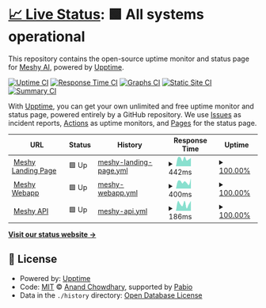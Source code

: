 # [📈 Live Status](https://status.meshy.ai): <!--live status--> **🟩 All systems operational**

This repository contains the open-source uptime monitor and status page for [Meshy AI](https://meshy.ai), powered by [Upptime](https://github.com/upptime/upptime).

[![Uptime CI](https://github.com/meshy-dev/meshy-status-page/workflows/Uptime%20CI/badge.svg)](https://github.com/meshy-dev/meshy-status-page/actions?query=workflow%3A%22Uptime+CI%22)
[![Response Time CI](https://github.com/meshy-dev/meshy-status-page/workflows/Response%20Time%20CI/badge.svg)](https://github.com/meshy-dev/meshy-status-page/actions?query=workflow%3A%22Response+Time+CI%22)
[![Graphs CI](https://github.com/meshy-dev/meshy-status-page/workflows/Graphs%20CI/badge.svg)](https://github.com/meshy-dev/meshy-status-page/actions?query=workflow%3A%22Graphs+CI%22)
[![Static Site CI](https://github.com/meshy-dev/meshy-status-page/workflows/Static%20Site%20CI/badge.svg)](https://github.com/meshy-dev/meshy-status-page/actions?query=workflow%3A%22Static+Site+CI%22)
[![Summary CI](https://github.com/meshy-dev/meshy-status-page/workflows/Summary%20CI/badge.svg)](https://github.com/meshy-dev/meshy-status-page/actions?query=workflow%3A%22Summary+CI%22)

With [Upptime](https://upptime.js.org), you can get your own unlimited and free uptime monitor and status page, powered entirely by a GitHub repository. We use [Issues](https://github.com/meshy-dev/meshy-status-page/issues) as incident reports, [Actions](https://github.com/meshy-dev/meshy-status-page/actions) as uptime monitors, and [Pages](https://status.meshy.ai) for the status page.

<!--start: status pages-->
<!-- This summary is generated by Upptime (https://github.com/upptime/upptime) -->
<!-- Do not edit this manually, your changes will be overwritten -->
<!-- prettier-ignore -->
| URL | Status | History | Response Time | Uptime |
| --- | ------ | ------- | ------------- | ------ |
| <img alt="" src="https://icons.duckduckgo.com/ip3/meshy.ai.ico" height="13"> [Meshy Landing Page](https://meshy.ai) | 🟩 Up | [meshy-landing-page.yml](https://github.com/meshy-dev/meshy-status-page/commits/HEAD/history/meshy-landing-page.yml) | <details><summary><img alt="Response time graph" src="./graphs/meshy-landing-page/response-time-week.png" height="20"> 442ms</summary><br><a href="https://status.meshy.ai/history/meshy-landing-page"><img alt="Response time 569" src="https://img.shields.io/endpoint?url=https%3A%2F%2Fraw.githubusercontent.com%2Fmeshy-dev%2Fmeshy-status-page%2FHEAD%2Fapi%2Fmeshy-landing-page%2Fresponse-time.json"></a><br><a href="https://status.meshy.ai/history/meshy-landing-page"><img alt="24-hour response time 455" src="https://img.shields.io/endpoint?url=https%3A%2F%2Fraw.githubusercontent.com%2Fmeshy-dev%2Fmeshy-status-page%2FHEAD%2Fapi%2Fmeshy-landing-page%2Fresponse-time-day.json"></a><br><a href="https://status.meshy.ai/history/meshy-landing-page"><img alt="7-day response time 442" src="https://img.shields.io/endpoint?url=https%3A%2F%2Fraw.githubusercontent.com%2Fmeshy-dev%2Fmeshy-status-page%2FHEAD%2Fapi%2Fmeshy-landing-page%2Fresponse-time-week.json"></a><br><a href="https://status.meshy.ai/history/meshy-landing-page"><img alt="30-day response time 475" src="https://img.shields.io/endpoint?url=https%3A%2F%2Fraw.githubusercontent.com%2Fmeshy-dev%2Fmeshy-status-page%2FHEAD%2Fapi%2Fmeshy-landing-page%2Fresponse-time-month.json"></a><br><a href="https://status.meshy.ai/history/meshy-landing-page"><img alt="1-year response time 569" src="https://img.shields.io/endpoint?url=https%3A%2F%2Fraw.githubusercontent.com%2Fmeshy-dev%2Fmeshy-status-page%2FHEAD%2Fapi%2Fmeshy-landing-page%2Fresponse-time-year.json"></a></details> | <details><summary><a href="https://status.meshy.ai/history/meshy-landing-page">100.00%</a></summary><a href="https://status.meshy.ai/history/meshy-landing-page"><img alt="All-time uptime 100.00%" src="https://img.shields.io/endpoint?url=https%3A%2F%2Fraw.githubusercontent.com%2Fmeshy-dev%2Fmeshy-status-page%2FHEAD%2Fapi%2Fmeshy-landing-page%2Fuptime.json"></a><br><a href="https://status.meshy.ai/history/meshy-landing-page"><img alt="24-hour uptime 100.00%" src="https://img.shields.io/endpoint?url=https%3A%2F%2Fraw.githubusercontent.com%2Fmeshy-dev%2Fmeshy-status-page%2FHEAD%2Fapi%2Fmeshy-landing-page%2Fuptime-day.json"></a><br><a href="https://status.meshy.ai/history/meshy-landing-page"><img alt="7-day uptime 100.00%" src="https://img.shields.io/endpoint?url=https%3A%2F%2Fraw.githubusercontent.com%2Fmeshy-dev%2Fmeshy-status-page%2FHEAD%2Fapi%2Fmeshy-landing-page%2Fuptime-week.json"></a><br><a href="https://status.meshy.ai/history/meshy-landing-page"><img alt="30-day uptime 100.00%" src="https://img.shields.io/endpoint?url=https%3A%2F%2Fraw.githubusercontent.com%2Fmeshy-dev%2Fmeshy-status-page%2FHEAD%2Fapi%2Fmeshy-landing-page%2Fuptime-month.json"></a><br><a href="https://status.meshy.ai/history/meshy-landing-page"><img alt="1-year uptime 100.00%" src="https://img.shields.io/endpoint?url=https%3A%2F%2Fraw.githubusercontent.com%2Fmeshy-dev%2Fmeshy-status-page%2FHEAD%2Fapi%2Fmeshy-landing-page%2Fuptime-year.json"></a></details>
| <img alt="" src="https://icons.duckduckgo.com/ip3/app.meshy.ai.ico" height="13"> [Meshy Webapp](https://app.meshy.ai) | 🟩 Up | [meshy-webapp.yml](https://github.com/meshy-dev/meshy-status-page/commits/HEAD/history/meshy-webapp.yml) | <details><summary><img alt="Response time graph" src="./graphs/meshy-webapp/response-time-week.png" height="20"> 400ms</summary><br><a href="https://status.meshy.ai/history/meshy-webapp"><img alt="Response time 528" src="https://img.shields.io/endpoint?url=https%3A%2F%2Fraw.githubusercontent.com%2Fmeshy-dev%2Fmeshy-status-page%2FHEAD%2Fapi%2Fmeshy-webapp%2Fresponse-time.json"></a><br><a href="https://status.meshy.ai/history/meshy-webapp"><img alt="24-hour response time 469" src="https://img.shields.io/endpoint?url=https%3A%2F%2Fraw.githubusercontent.com%2Fmeshy-dev%2Fmeshy-status-page%2FHEAD%2Fapi%2Fmeshy-webapp%2Fresponse-time-day.json"></a><br><a href="https://status.meshy.ai/history/meshy-webapp"><img alt="7-day response time 400" src="https://img.shields.io/endpoint?url=https%3A%2F%2Fraw.githubusercontent.com%2Fmeshy-dev%2Fmeshy-status-page%2FHEAD%2Fapi%2Fmeshy-webapp%2Fresponse-time-week.json"></a><br><a href="https://status.meshy.ai/history/meshy-webapp"><img alt="30-day response time 782" src="https://img.shields.io/endpoint?url=https%3A%2F%2Fraw.githubusercontent.com%2Fmeshy-dev%2Fmeshy-status-page%2FHEAD%2Fapi%2Fmeshy-webapp%2Fresponse-time-month.json"></a><br><a href="https://status.meshy.ai/history/meshy-webapp"><img alt="1-year response time 528" src="https://img.shields.io/endpoint?url=https%3A%2F%2Fraw.githubusercontent.com%2Fmeshy-dev%2Fmeshy-status-page%2FHEAD%2Fapi%2Fmeshy-webapp%2Fresponse-time-year.json"></a></details> | <details><summary><a href="https://status.meshy.ai/history/meshy-webapp">100.00%</a></summary><a href="https://status.meshy.ai/history/meshy-webapp"><img alt="All-time uptime 100.00%" src="https://img.shields.io/endpoint?url=https%3A%2F%2Fraw.githubusercontent.com%2Fmeshy-dev%2Fmeshy-status-page%2FHEAD%2Fapi%2Fmeshy-webapp%2Fuptime.json"></a><br><a href="https://status.meshy.ai/history/meshy-webapp"><img alt="24-hour uptime 100.00%" src="https://img.shields.io/endpoint?url=https%3A%2F%2Fraw.githubusercontent.com%2Fmeshy-dev%2Fmeshy-status-page%2FHEAD%2Fapi%2Fmeshy-webapp%2Fuptime-day.json"></a><br><a href="https://status.meshy.ai/history/meshy-webapp"><img alt="7-day uptime 100.00%" src="https://img.shields.io/endpoint?url=https%3A%2F%2Fraw.githubusercontent.com%2Fmeshy-dev%2Fmeshy-status-page%2FHEAD%2Fapi%2Fmeshy-webapp%2Fuptime-week.json"></a><br><a href="https://status.meshy.ai/history/meshy-webapp"><img alt="30-day uptime 100.00%" src="https://img.shields.io/endpoint?url=https%3A%2F%2Fraw.githubusercontent.com%2Fmeshy-dev%2Fmeshy-status-page%2FHEAD%2Fapi%2Fmeshy-webapp%2Fuptime-month.json"></a><br><a href="https://status.meshy.ai/history/meshy-webapp"><img alt="1-year uptime 100.00%" src="https://img.shields.io/endpoint?url=https%3A%2F%2Fraw.githubusercontent.com%2Fmeshy-dev%2Fmeshy-status-page%2FHEAD%2Fapi%2Fmeshy-webapp%2Fuptime-year.json"></a></details>
| <img alt="" src="https://icons.duckduckgo.com/ip3/api.meshy.ai.ico" height="13"> [Meshy API](https://api.meshy.ai/public/status) | 🟩 Up | [meshy-api.yml](https://github.com/meshy-dev/meshy-status-page/commits/HEAD/history/meshy-api.yml) | <details><summary><img alt="Response time graph" src="./graphs/meshy-api/response-time-week.png" height="20"> 186ms</summary><br><a href="https://status.meshy.ai/history/meshy-api"><img alt="Response time 376" src="https://img.shields.io/endpoint?url=https%3A%2F%2Fraw.githubusercontent.com%2Fmeshy-dev%2Fmeshy-status-page%2FHEAD%2Fapi%2Fmeshy-api%2Fresponse-time.json"></a><br><a href="https://status.meshy.ai/history/meshy-api"><img alt="24-hour response time 129" src="https://img.shields.io/endpoint?url=https%3A%2F%2Fraw.githubusercontent.com%2Fmeshy-dev%2Fmeshy-status-page%2FHEAD%2Fapi%2Fmeshy-api%2Fresponse-time-day.json"></a><br><a href="https://status.meshy.ai/history/meshy-api"><img alt="7-day response time 186" src="https://img.shields.io/endpoint?url=https%3A%2F%2Fraw.githubusercontent.com%2Fmeshy-dev%2Fmeshy-status-page%2FHEAD%2Fapi%2Fmeshy-api%2Fresponse-time-week.json"></a><br><a href="https://status.meshy.ai/history/meshy-api"><img alt="30-day response time 703" src="https://img.shields.io/endpoint?url=https%3A%2F%2Fraw.githubusercontent.com%2Fmeshy-dev%2Fmeshy-status-page%2FHEAD%2Fapi%2Fmeshy-api%2Fresponse-time-month.json"></a><br><a href="https://status.meshy.ai/history/meshy-api"><img alt="1-year response time 376" src="https://img.shields.io/endpoint?url=https%3A%2F%2Fraw.githubusercontent.com%2Fmeshy-dev%2Fmeshy-status-page%2FHEAD%2Fapi%2Fmeshy-api%2Fresponse-time-year.json"></a></details> | <details><summary><a href="https://status.meshy.ai/history/meshy-api">100.00%</a></summary><a href="https://status.meshy.ai/history/meshy-api"><img alt="All-time uptime 99.96%" src="https://img.shields.io/endpoint?url=https%3A%2F%2Fraw.githubusercontent.com%2Fmeshy-dev%2Fmeshy-status-page%2FHEAD%2Fapi%2Fmeshy-api%2Fuptime.json"></a><br><a href="https://status.meshy.ai/history/meshy-api"><img alt="24-hour uptime 100.00%" src="https://img.shields.io/endpoint?url=https%3A%2F%2Fraw.githubusercontent.com%2Fmeshy-dev%2Fmeshy-status-page%2FHEAD%2Fapi%2Fmeshy-api%2Fuptime-day.json"></a><br><a href="https://status.meshy.ai/history/meshy-api"><img alt="7-day uptime 100.00%" src="https://img.shields.io/endpoint?url=https%3A%2F%2Fraw.githubusercontent.com%2Fmeshy-dev%2Fmeshy-status-page%2FHEAD%2Fapi%2Fmeshy-api%2Fuptime-week.json"></a><br><a href="https://status.meshy.ai/history/meshy-api"><img alt="30-day uptime 100.00%" src="https://img.shields.io/endpoint?url=https%3A%2F%2Fraw.githubusercontent.com%2Fmeshy-dev%2Fmeshy-status-page%2FHEAD%2Fapi%2Fmeshy-api%2Fuptime-month.json"></a><br><a href="https://status.meshy.ai/history/meshy-api"><img alt="1-year uptime 99.96%" src="https://img.shields.io/endpoint?url=https%3A%2F%2Fraw.githubusercontent.com%2Fmeshy-dev%2Fmeshy-status-page%2FHEAD%2Fapi%2Fmeshy-api%2Fuptime-year.json"></a></details>

<!--end: status pages-->

[**Visit our status website →**](https://status.meshy.ai)

## 📄 License

- Powered by: [Upptime](https://github.com/upptime/upptime)
- Code: [MIT](./LICENSE) © [Anand Chowdhary](https://anandchowdhary.com), supported by [Pabio](https://pabio.com)
- Data in the `./history` directory: [Open Database License](https://opendatacommons.org/licenses/odbl/1-0/)
